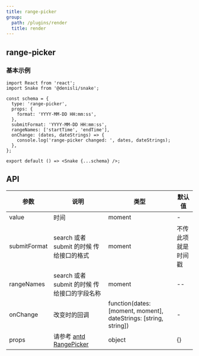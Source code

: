 ```yaml
---
title: range-picker
group:
  path: /plugins/render
  title: render
---
```


## range-picker

### 基本示例

```tsx
import React from 'react';
import Snake from '@denisli/snake';

const schema = {
  type: 'range-picker',
  props: {
    format: 'YYYY-MM-DD HH:mm:ss',
  },
  submitFormat: 'YYYY-MM-DD HH:mm:ss',
  rangeNames: ['startTime', 'endTime'],
  onChange: (dates, dateStrings) => {
    console.log('range-picker changed: ', dates, dateStrings);
  },
};

export default () => <Snake {...schema} />;
```

## API

| 参数 | 说明 | 类型 | 默认值 |
| --- | --- | --- | --- |
| value | 时间 | moment | - |
| submitFormat | search 或者 submit 的时候 传给接口的格式 | moment | 不传此项就是时间戳 |
| rangeNames | search 或者 submit 的时候 传给接口的字段名称 | moment | -- |
| onChange | 改变时的回调 | function(dates: [moment, moment], dateStrings: [string, string]) | - |
| props | 请参考 [antd RangePicker](https://ant.design/components/date-picker-cn/#DatePicker) | object | {} |

